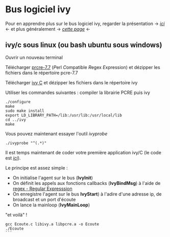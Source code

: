 # Bus logiciel ivy

Pour en apprendre plus sur le bus logiciel ivy, regarder la présentation -> [*ici*](https://github.com/truillet/upssitech/blob/master/SRI/3A/ID/Cours/C_ivy_2.3.pdf) <- et plus généralement -> [*cette page*](https://github.com/truillet/upssitech/wiki/Interaction-Distribu%C3%A9e) <- 

## ivy/c sous linux (ou bash ubuntu sous windows)
Ouvrir un nouveau terminal

Télécharger [prcre-7.7](https://github.com/truillet/ivy/blob/master/lib/pcre-7.7.zip) (*P*erl *C*ompatible *R*egex *E*xpression) et dézipper les fichiers dans le répertoire pcre-7.7

Télécharger [ivy C](https://github.com/truillet/ivy/blob/master/lib/ivy.zip) et dézipper les fichiers dans le répertoire ivy

Utiliser les commandes suivantes : compiler la librairie PCRE puis ivy
```cd prce-7.7\n
./configure
make
sudo make install
export LD_LIBRARY_PATH=/lib:/usr/lib:/usr/local/lib
cd ../ivy
make
```
Vous pouvez maintenant essayer l'outil *ivyprobe*

```
./ivyprobe "^(.*)"
```

Il est temps maintenant de coder votre première application ivy/C (le code est [*ici*](https://github.com/truillet/ivy/blob/master/code/example_c.zip)). 

Le principe est assez simple : 
* On initialise l'agent sur le bus (**IvyInit**)
* On définit les appels aux fonctions callbacks (**IvyBindMsg**) à l'aide de [regex - Regular Expresssion](https://regexr.com) 
* On enregistre l'agent sur le bus **IvyStart**) à l'adire d'une adresse ip, de broadcast et un port d'écoute
* On lance la mainloop (**IvyMainLoop**)

"et voilà" ! 

````
gcc Ecoute.c libivy.a libpcre.a -o Ecoute
./Ecoute
```



